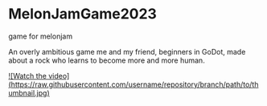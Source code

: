 # MelonJamGame2023
game for melonjam

An overly ambitious game me and my friend, beginners in GoDot, made about a rock who learns to become more and more human. 

[![Watch the video]
(https://raw.githubusercontent.com/username/repository/branch/path/to/thumbnail.jpg)](https://github.com/ArjunC1234/MelonJamGame2023/blob/5f30dfe706e542abcf27921d92e24fa785310ecc/rock%20game-VEED%20(1).mp4)


